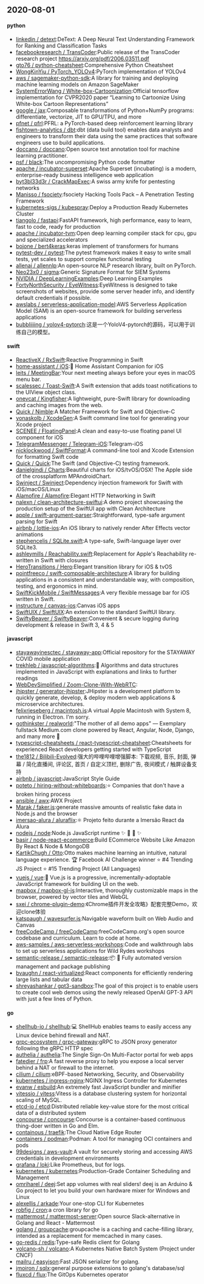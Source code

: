 ## 2020-08-01

#### python
* [linkedin / detext](https://github.com/linkedin/detext):DeText: A Deep Neural Text Understanding Framework for Ranking and Classification Tasks
* [facebookresearch / TransCoder](https://github.com/facebookresearch/TransCoder):Public release of the TransCoder research project https://arxiv.org/pdf/2006.03511.pdf
* [gto76 / python-cheatsheet](https://github.com/gto76/python-cheatsheet):Comprehensive Python Cheatsheet
* [WongKinYiu / PyTorch_YOLOv4](https://github.com/WongKinYiu/PyTorch_YOLOv4):PyTorch implementation of YOLOv4
* [aws / sagemaker-python-sdk](https://github.com/aws/sagemaker-python-sdk):A library for training and deploying machine learning models on Amazon SageMaker
* [SystemErrorWang / White-box-Cartoonization](https://github.com/SystemErrorWang/White-box-Cartoonization):Official tensorflow implementation for CVPR2020 paper “Learning to Cartoonize Using White-box Cartoon Representations”
* [google / jax](https://github.com/google/jax):Composable transformations of Python+NumPy programs: differentiate, vectorize, JIT to GPU/TPU, and more
* [pfnet / pfrl](https://github.com/pfnet/pfrl):PFRL: a PyTorch-based deep reinforcement learning library
* [fishtown-analytics / dbt](https://github.com/fishtown-analytics/dbt):dbt (data build tool) enables data analysts and engineers to transform their data using the same practices that software engineers use to build applications.
* [doccano / doccano](https://github.com/doccano/doccano):Open source text annotation tool for machine learning practitioner.
* [psf / black](https://github.com/psf/black):The uncompromising Python code formatter
* [apache / incubator-superset](https://github.com/apache/incubator-superset):Apache Superset (incubating) is a modern, enterprise-ready business intelligence web application
* [byt3bl33d3r / CrackMapExec](https://github.com/byt3bl33d3r/CrackMapExec):A swiss army knife for pentesting networks
* [Manisso / fsociety](https://github.com/Manisso/fsociety):fsociety Hacking Tools Pack – A Penetration Testing Framework
* [kubernetes-sigs / kubespray](https://github.com/kubernetes-sigs/kubespray):Deploy a Production Ready Kubernetes Cluster
* [tiangolo / fastapi](https://github.com/tiangolo/fastapi):FastAPI framework, high performance, easy to learn, fast to code, ready for production
* [apache / incubator-tvm](https://github.com/apache/incubator-tvm):Open deep learning compiler stack for cpu, gpu and specialized accelerators
* [bojone / bert4keras](https://github.com/bojone/bert4keras):keras implement of transformers for humans
* [pytest-dev / pytest](https://github.com/pytest-dev/pytest):The pytest framework makes it easy to write small tests, yet scales to support complex functional testing
* [allenai / allennlp](https://github.com/allenai/allennlp):An open-source NLP research library, built on PyTorch.
* [Neo23x0 / sigma](https://github.com/Neo23x0/sigma):Generic Signature Format for SIEM Systems
* [NVIDIA / DeepLearningExamples](https://github.com/NVIDIA/DeepLearningExamples):Deep Learning Examples
* [FortyNorthSecurity / EyeWitness](https://github.com/FortyNorthSecurity/EyeWitness):EyeWitness is designed to take screenshots of websites, provide some server header info, and identify default credentials if possible.
* [awslabs / serverless-application-model](https://github.com/awslabs/serverless-application-model):AWS Serverless Application Model (SAM) is an open-source framework for building serverless applications
* [bubbliiiing / yolov4-pytorch](https://github.com/bubbliiiing/yolov4-pytorch):这是一个YoloV4-pytorch的源码，可以用于训练自己的模型。

#### swift
* [ReactiveX / RxSwift](https://github.com/ReactiveX/RxSwift):Reactive Programming in Swift
* [home-assistant / iOS](https://github.com/home-assistant/iOS):📱
Home Assistant Companion for iOS
* [leits / MeetingBar](https://github.com/leits/MeetingBar):Your next meeting always before your eyes in macOS menu bar.
* [scalessec / Toast-Swift](https://github.com/scalessec/Toast-Swift):A Swift extension that adds toast notifications to the UIView object class.
* [onevcat / Kingfisher](https://github.com/onevcat/Kingfisher):A lightweight, pure-Swift library for downloading and caching images from the web.
* [Quick / Nimble](https://github.com/Quick/Nimble):A Matcher Framework for Swift and Objective-C
* [yonaskolb / XcodeGen](https://github.com/yonaskolb/XcodeGen):A Swift command line tool for generating your Xcode project
* [SCENEE / FloatingPanel](https://github.com/SCENEE/FloatingPanel):A clean and easy-to-use floating panel UI component for iOS
* [TelegramMessenger / Telegram-iOS](https://github.com/TelegramMessenger/Telegram-iOS):Telegram-iOS
* [nicklockwood / SwiftFormat](https://github.com/nicklockwood/SwiftFormat):A command-line tool and Xcode Extension for formatting Swift code
* [Quick / Quick](https://github.com/Quick/Quick):The Swift (and Objective-C) testing framework.
* [danielgindi / Charts](https://github.com/danielgindi/Charts):Beautiful charts for iOS/tvOS/OSX! The Apple side of the crossplatform MPAndroidChart.
* [Swinject / Swinject](https://github.com/Swinject/Swinject):Dependency injection framework for Swift with iOS/macOS/Linux
* [Alamofire / Alamofire](https://github.com/Alamofire/Alamofire):Elegant HTTP Networking in Swift
* [nalexn / clean-architecture-swiftui](https://github.com/nalexn/clean-architecture-swiftui):A demo project showcasing the production setup of the SwiftUI app with Clean Architecture
* [apple / swift-argument-parser](https://github.com/apple/swift-argument-parser):Straightforward, type-safe argument parsing for Swift
* [airbnb / lottie-ios](https://github.com/airbnb/lottie-ios):An iOS library to natively render After Effects vector animations
* [stephencelis / SQLite.swift](https://github.com/stephencelis/SQLite.swift):A type-safe, Swift-language layer over SQLite3.
* [ashleymills / Reachability.swift](https://github.com/ashleymills/Reachability.swift):Replacement for Apple's Reachability re-written in Swift with closures
* [HeroTransitions / Hero](https://github.com/HeroTransitions/Hero):Elegant transition library for iOS & tvOS
* [pointfreeco / swift-composable-architecture](https://github.com/pointfreeco/swift-composable-architecture):A library for building applications in a consistent and understandable way, with composition, testing, and ergonomics in mind.
* [SwiftKickMobile / SwiftMessages](https://github.com/SwiftKickMobile/SwiftMessages):A very flexible message bar for iOS written in Swift.
* [instructure / canvas-ios](https://github.com/instructure/canvas-ios):Canvas iOS apps
* [SwiftUIX / SwiftUIX](https://github.com/SwiftUIX/SwiftUIX):An extension to the standard SwiftUI library.
* [SwiftyBeaver / SwiftyBeaver](https://github.com/SwiftyBeaver/SwiftyBeaver):Convenient & secure logging during development & release in Swift 3, 4 & 5

#### javascript
* [stayawayinesctec / stayaway-app](https://github.com/stayawayinesctec/stayaway-app):Official repository for the STAYAWAY COVID mobile application
* [trekhleb / javascript-algorithms](https://github.com/trekhleb/javascript-algorithms):📝
Algorithms and data structures implemented in JavaScript with explanations and links to further readings
* [WebDevSimplified / Zoom-Clone-With-WebRTC](https://github.com/WebDevSimplified/Zoom-Clone-With-WebRTC):
* [jhipster / generator-jhipster](https://github.com/jhipster/generator-jhipster):JHipster is a development platform to quickly generate, develop, & deploy modern web applications & microservice architectures.
* [felixrieseberg / macintosh.js](https://github.com/felixrieseberg/macintosh.js):A virtual Apple Macintosh with System 8, running in Electron. I'm sorry.
* [gothinkster / realworld](https://github.com/gothinkster/realworld):"The mother of all demo apps" — Exemplary fullstack Medium.com clone powered by React, Angular, Node, Django, and many more
🏅
* [typescript-cheatsheets / react-typescript-cheatsheet](https://github.com/typescript-cheatsheets/react-typescript-cheatsheet):Cheatsheets for experienced React developers getting started with TypeScript
* [the1812 / Bilibili-Evolved](https://github.com/the1812/Bilibili-Evolved):强大的哔哩哔哩增强脚本: 下载视频, 音乐, 封面, 弹幕 / 简化直播间, 评论区, 首页 / 自定义顶栏, 删除广告, 夜间模式 / 触屏设备支持
* [airbnb / javascript](https://github.com/airbnb/javascript):JavaScript Style Guide
* [poteto / hiring-without-whiteboards](https://github.com/poteto/hiring-without-whiteboards):⭐️
Companies that don't have a broken hiring process
* [ansible / awx](https://github.com/ansible/awx):AWX Project
* [Marak / faker.js](https://github.com/Marak/faker.js):generate massive amounts of realistic fake data in Node.js and the browser
* [imersao-alura / aluraflix](https://github.com/imersao-alura/aluraflix):⚛️
Projeto feito durante a Imersão React da Alura
* [nodejs / node](https://github.com/nodejs/node):Node.js JavaScript runtime
✨
🐢
🚀
✨
* [basir / node-react-ecommerce](https://github.com/basir/node-react-ecommerce):Build ECommerce Website Like Amazon By React & Node & MongoDB
* [KartikChugh / Otto](https://github.com/KartikChugh/Otto):Otto makes machine learning an intuitive, natural language experience.
🏆
Facebook AI Challenge winner
⭐️
#4 Trending JS Project
⭐️
#15 Trending Project (All Languages)
* [vuejs / vue](https://github.com/vuejs/vue):🖖
Vue.js is a progressive, incrementally-adoptable JavaScript framework for building UI on the web.
* [mapbox / mapbox-gl-js](https://github.com/mapbox/mapbox-gl-js):Interactive, thoroughly customizable maps in the browser, powered by vector tiles and WebGL
* [sxei / chrome-plugin-demo](https://github.com/sxei/chrome-plugin-demo):《Chrome插件开发全攻略》配套完整Demo，欢迎clone体验
* [katspaugh / wavesurfer.js](https://github.com/katspaugh/wavesurfer.js):Navigable waveform built on Web Audio and Canvas
* [freeCodeCamp / freeCodeCamp](https://github.com/freeCodeCamp/freeCodeCamp):freeCodeCamp.org's open source codebase and curriculum. Learn to code at home.
* [aws-samples / aws-serverless-workshops](https://github.com/aws-samples/aws-serverless-workshops):Code and walkthrough labs to set up serverless applications for Wild Rydes workshops
* [semantic-release / semantic-release](https://github.com/semantic-release/semantic-release):📦
🚀
Fully automated version management and package publishing
* [bvaughn / react-virtualized](https://github.com/bvaughn/react-virtualized):React components for efficiently rendering large lists and tabular data
* [shreyashankar / gpt3-sandbox](https://github.com/shreyashankar/gpt3-sandbox):The goal of this project is to enable users to create cool web demos using the newly released OpenAI GPT-3 API with just a few lines of Python.

#### go
* [shellhub-io / shellhub](https://github.com/shellhub-io/shellhub):💻
ShellHub enables teams to easily access any Linux device behind firewall and NAT.
* [grpc-ecosystem / grpc-gateway](https://github.com/grpc-ecosystem/grpc-gateway):gRPC to JSON proxy generator following the gRPC HTTP spec
* [authelia / authelia](https://github.com/authelia/authelia):The Single Sign-On Multi-Factor portal for web apps
* [fatedier / frp](https://github.com/fatedier/frp):A fast reverse proxy to help you expose a local server behind a NAT or firewall to the internet.
* [cilium / cilium](https://github.com/cilium/cilium):eBPF-based Networking, Security, and Observability
* [kubernetes / ingress-nginx](https://github.com/kubernetes/ingress-nginx):NGINX Ingress Controller for Kubernetes
* [evanw / esbuild](https://github.com/evanw/esbuild):An extremely fast JavaScript bundler and minifier
* [vitessio / vitess](https://github.com/vitessio/vitess):Vitess is a database clustering system for horizontal scaling of MySQL.
* [etcd-io / etcd](https://github.com/etcd-io/etcd):Distributed reliable key-value store for the most critical data of a distributed system
* [concourse / concourse](https://github.com/concourse/concourse):Concourse is a container-based continuous thing-doer written in Go and Elm.
* [containous / traefik](https://github.com/containous/traefik):The Cloud Native Edge Router
* [containers / podman](https://github.com/containers/podman):Podman: A tool for managing OCI containers and pods
* [99designs / aws-vault](https://github.com/99designs/aws-vault):A vault for securely storing and accessing AWS credentials in development environments
* [grafana / loki](https://github.com/grafana/loki):Like Prometheus, but for logs.
* [kubernetes / kubernetes](https://github.com/kubernetes/kubernetes):Production-Grade Container Scheduling and Management
* [omriharel / deej](https://github.com/omriharel/deej):Set app volumes with real sliders! deej is an Arduino & Go project to let you build your own hardware mixer for Windows and Linux
* [alexellis / arkade](https://github.com/alexellis/arkade):Your one-stop CLI for Kubernetes
* [robfig / cron](https://github.com/robfig/cron):a cron library for go
* [mattermost / mattermost-server](https://github.com/mattermost/mattermost-server):Open source Slack-alternative in Golang and React - Mattermost
* [golang / groupcache](https://github.com/golang/groupcache):groupcache is a caching and cache-filling library, intended as a replacement for memcached in many cases.
* [go-redis / redis](https://github.com/go-redis/redis):Type-safe Redis client for Golang
* [volcano-sh / volcano](https://github.com/volcano-sh/volcano):A Kubernetes Native Batch System (Project under CNCF)
* [mailru / easyjson](https://github.com/mailru/easyjson):Fast JSON serializer for golang.
* [jmoiron / sqlx](https://github.com/jmoiron/sqlx):general purpose extensions to golang's database/sql
* [fluxcd / flux](https://github.com/fluxcd/flux):The GitOps Kubernetes operator
